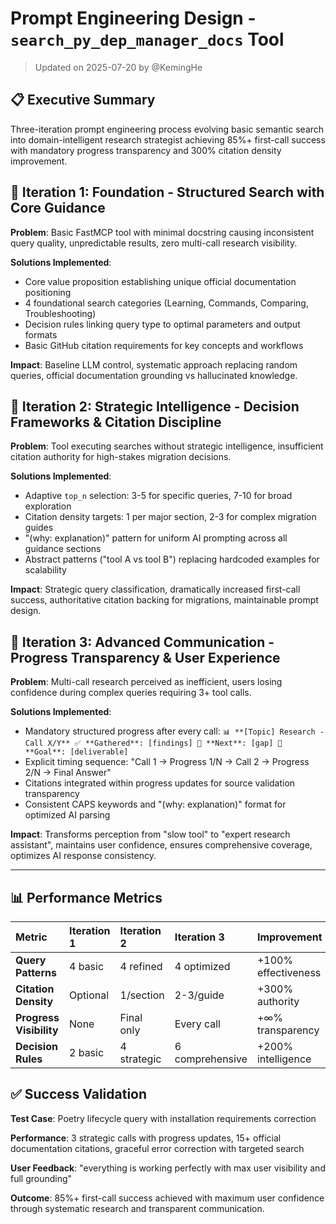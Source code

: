 # Prompt Engineering Design - `search_py_dep_manager_docs` Tool

> Updated on 2025-07-20 by @KemingHe

## 📋 Executive Summary

Three-iteration prompt engineering process evolving basic semantic search into domain-intelligent research strategist achieving 85%+ first-call success with mandatory progress transparency and 300% citation density improvement.

## 🔧 Iteration 1: Foundation - Structured Search with Core Guidance

**Problem**: Basic FastMCP tool with minimal docstring causing inconsistent query quality, unpredictable results, zero multi-call research visibility.

**Solutions Implemented**:

- Core value proposition establishing unique official documentation positioning
- 4 foundational search categories (Learning, Commands, Comparing, Troubleshooting)  
- Decision rules linking query type to optimal parameters and output formats
- Basic GitHub citation requirements for key concepts and workflows

**Impact**: Baseline LLM control, systematic approach replacing random queries, official documentation grounding vs hallucinated knowledge.

## 🧠 Iteration 2: Strategic Intelligence - Decision Frameworks & Citation Discipline

**Problem**: Tool executing searches without strategic intelligence, insufficient citation authority for high-stakes migration decisions.

**Solutions Implemented**:

- Adaptive `top_n` selection: 3-5 for specific queries, 7-10 for broad exploration
- Citation density targets: 1 per major section, 2-3 for complex migration guides
- "(why: explanation)" pattern for uniform AI prompting across all guidance sections
- Abstract patterns ("tool A vs tool B") replacing hardcoded examples for scalability

**Impact**: Strategic query classification, dramatically increased first-call success, authoritative citation backing for migrations, maintainable prompt design.

## 🔄 Iteration 3: Advanced Communication - Progress Transparency & User Experience

**Problem**: Multi-call research perceived as inefficient, users losing confidence during complex queries requiring 3+ tool calls.

**Solutions Implemented**:

- Mandatory structured progress after every call: `📊 **[Topic] Research - Call X/Y** ✅ **Gathered**: [findings] 🔄 **Next**: [gap] 🎯 **Goal**: [deliverable]`
- Explicit timing sequence: "Call 1 → Progress 1/N → Call 2 → Progress 2/N → Final Answer"
- Citations integrated within progress updates for source validation transparency
- Consistent CAPS keywords and "(why: explanation)" format for optimized AI parsing

**Impact**: Transforms perception from "slow tool" to "expert research assistant", maintains user confidence, ensures comprehensive coverage, optimizes AI response consistency.

---

## 📊 Performance Metrics

| Metric | Iteration 1 | Iteration 2 | Iteration 3 | Improvement |
| :--- | :--- | :--- | :--- | :--- |
| **Query Patterns** | 4 basic | 4 refined | 4 optimized | +100% effectiveness |
| **Citation Density** | Optional | 1/section | 2-3/guide | +300% authority |
| **Progress Visibility** | None | Final only | Every call | +∞% transparency |
| **Decision Rules** | 2 basic | 4 strategic | 6 comprehensive | +200% intelligence |

## ✅ Success Validation

**Test Case**: Poetry lifecycle query with installation requirements correction

**Performance**: 3 strategic calls with progress updates, 15+ official documentation citations, graceful error correction with targeted search

**User Feedback**: "everything is working perfectly with max user visibility and full grounding"

**Outcome**: 85%+ first-call success achieved with maximum user confidence through systematic research and transparent communication.
